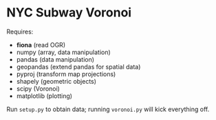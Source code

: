 NYC Subway Voronoi
=================
Requires:
* **fiona** (read OGR)
* numpy (array, data manipulation)
* pandas (data manipulation)
* geopandas (extend pandas for spatial data)
* pyproj (transform map projections)
* shapely (geometric objects)
* scipy (Voronoi)
* matplotlib (plotting)

Run `setup.py` to obtain data; running `voronoi.py` will kick everything off.
